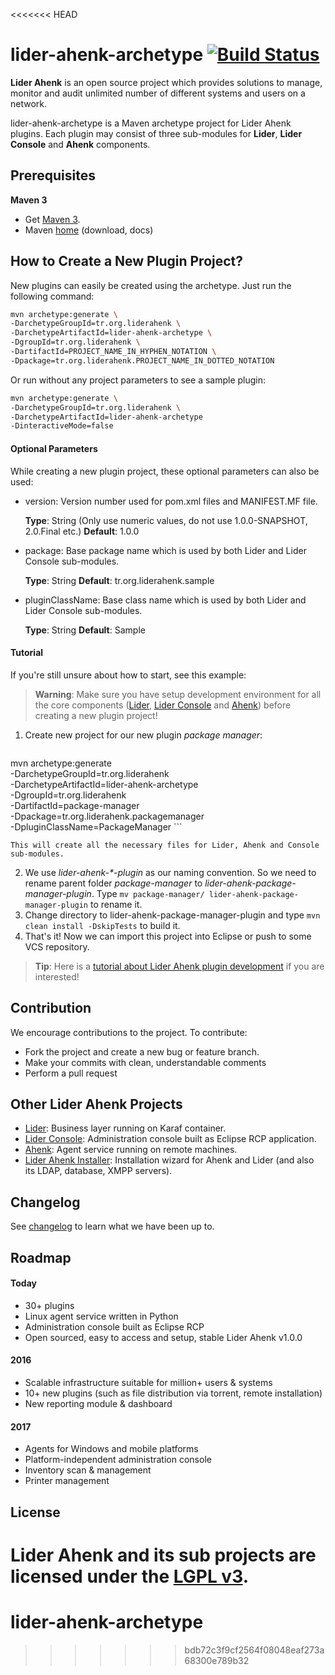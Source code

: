 <<<<<<< HEAD
# lider-ahenk-archetype [![Build Status](https://travis-ci.org/Pardus-Kurumsal/lider-ahenk-archetype.svg?branch=master)](https://travis-ci.org/Pardus-Kurumsal/lider-ahenk-archetype)

**Lider Ahenk** is an open source project which provides solutions to manage, monitor and audit unlimited number of different systems and users on a network.

lider-ahenk-archetype is a Maven archetype project for Lider Ahenk plugins. Each plugin may consist of three sub-modules for **Lider**, **Lider Console** and **Ahenk** components.

## Prerequisites

**Maven 3**

- Get [Maven 3](http://maven.apache.org/install.html).
- Maven [home](https://maven.apache.org/) (download, docs)

## How to Create a New Plugin Project?

New plugins can easily be created using the archetype. Just run the following command:

```bash
mvn archetype:generate \
-DarchetypeGroupId=tr.org.liderahenk \
-DarchetypeArtifactId=lider-ahenk-archetype \
-DgroupId=tr.org.liderahenk \
-DartifactId=PROJECT_NAME_IN_HYPHEN_NOTATION \
-Dpackage=tr.org.liderahenk.PROJECT_NAME_IN_DOTTED_NOTATION
```

Or run without any project parameters to see a sample plugin:

```bash
mvn archetype:generate \
-DarchetypeGroupId=tr.org.liderahenk \
-DarchetypeArtifactId=lider-ahenk-archetype
-DinteractiveMode=false
```

#### Optional Parameters

While creating a new plugin project, these optional parameters can also be used:

* version:
Version number used for pom.xml files and MANIFEST.MF file.

  **Type**: String (Only use numeric values, do not use 1.0.0-SNAPSHOT, 2.0.Final etc.)
  **Default**: 1.0.0

* package:
Base package name which is used by both Lider and Lider Console sub-modules.

  **Type**: String
  **Default**: tr.org.liderahenk.sample

* pluginClassName:
Base class name which is used by both Lider and Lider Console sub-modules.

  **Type**: String
  **Default**: Sample

#### Tutorial

If you're still unsure about how to start, see this example:

> **Warning**: Make sure you have setup development environment for all the core components ([Lider](https://github.com/Pardus-Kurumsal/lider/wiki/01.-Setup-Development-Environment), [Lider Console](https://github.com/Pardus-Kurumsal/lider-console/wiki/01.-Setup-Development-Environment) and [Ahenk](https://github.com/Pardus-Kurumsal/ahenk/wiki/01.-Setup-Development-Environment)) before creating a new plugin project!

1. Create new project for our new plugin _package manager_:

    ```
mvn archetype:generate \
-DarchetypeGroupId=tr.org.liderahenk \
-DarchetypeArtifactId=lider-ahenk-archetype \
-DgroupId=tr.org.liderahenk \
-DartifactId=package-manager \
-Dpackage=tr.org.liderahenk.packagemanager \
-DpluginClassName=PackageManager
    ```

    This will create all the necessary files for Lider, Ahenk and Console sub-modules.

2. We use _lider-ahenk-*-plugin_ as our naming convention. So we need to rename parent folder _package-manager_ to _lider-ahenk-package-manager-plugin_. Type `mv package-manager/ lider-ahenk-package-manager-plugin` to rename it.
3. Change directory to lider-ahenk-package-manager-plugin and type `mvn clean install -DskipTests` to build it.
4. That's it! Now we can import this project into Eclipse or push to some VCS repository.

> **Tip**: Here is a [tutorial about Lider Ahenk plugin development](https://github.com/Pardus-Kurumsal/lider/wiki/Lider-Ahenk-Plugin-Tutorial) if you are interested!

## Contribution

We encourage contributions to the project. To contribute:

* Fork the project and create a new bug or feature branch.
* Make your commits with clean, understandable comments
* Perform a pull request
 
## Other Lider Ahenk Projects

* [Lider](https://github.com/Pardus-Kurumsal/lider): Business layer running on Karaf container.
* [Lider Console](https://github.com/Pardus-Kurumsal/lider-console): Administration console built as Eclipse RCP application.
* [Ahenk](https://github.com/Pardus-Kurumsal/ahenk): Agent service running on remote machines.
* [Lider Ahenk Installer](https://github.com/Pardus-Kurumsal/lider-ahenk-installer): Installation wizard for Ahenk and Lider (and also its LDAP, database, XMPP servers).

## Changelog

See [changelog](https://github.com/Pardus-Kurumsal/lider/wiki/Changelog) to learn what we have been up to.

## Roadmap

#### Today

* 30+ plugins
* Linux agent service written in Python
* Administration console built as Eclipse RCP
* Open sourced, easy to access and setup, stable Lider Ahenk v1.0.0

#### 2016

* Scalable infrastructure suitable for million+ users & systems
* 10+ new plugins (such as file distribution via torrent, remote installation)
* New reporting module & dashboard

#### 2017

* Agents for Windows and mobile platforms
* Platform-independent administration console
* Inventory scan & management
* Printer management

## License

Lider Ahenk and its sub projects are licensed under the [LGPL v3](https://github.com/Pardus-Kurumsal/lider-ahenk-archetype/blob/master/LICENSE).
=======
# lider-ahenk-archetype
>>>>>>> bdb72c3f9cf2564f08048eaf273a68300e789b32
